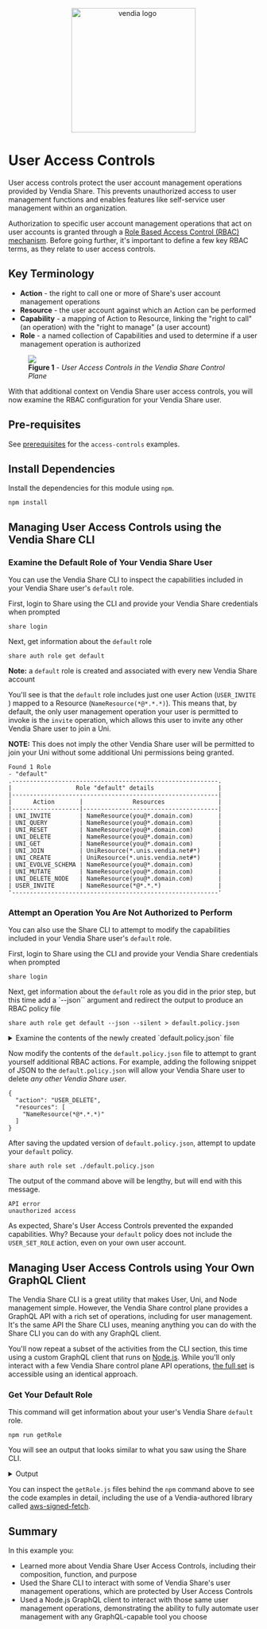 <p align="center">
  <a href="https://vendia.net/">
    <img src="https://www.vendia.com/images/logo/logo.svg" alt="vendia logo" width="250px">
  </a>
</p>

# User Access Controls
User access controls protect the user account management operations provided by Vendia Share.  This prevents unauthorized access to user management functions and enables features like self-service user management within an organization.

Authorization to specific user account management operations that act on user accounts is granted through a [Role Based Access Control (RBAC) mechanism](https://www.vendia.net/docs/share/rbac).  Before going further, it's important to define a few key RBAC terms, as they relate to user access controls.

## Key Terminology
* **Action** - the right to call one or more of Share's user account management operations
* **Resource** - the user account against which an Action can be performed
* **Capability** - a mapping of Action to Resource, linking the "right to call" (an operation) with the "right to manage" (a user account)
* **Role** - a named collection of Capabilities and used to determine if a user management operation is authorized

<figure>
  <img src="https://user-images.githubusercontent.com/85032783/151488927-8625e14b-4912-4fff-af82-d8e133790f61.png" />
  <figcaption><b>Figure 1</b> - <i>User Access Controls in the Vendia Share Control Plane</i></figcaption>
</figure>

With that additional context on Vendia Share user access controls, you will now examine the RBAC configuration for your Vendia Share user.

## Pre-requisites
See [prerequisites](../README.md#prerequisites) for the `access-controls` examples.

## Install Dependencies
Install the dependencies for this module using `npm`.

```
npm install
```

## Managing User Access Controls using the Vendia Share CLI

### Examine the Default Role of Your Vendia Share User
You can use the Vendia Share CLI to inspect the capabilities included in your Vendia Share user's `default` role.

First, login to Share using the CLI and provide your Vendia Share credentials when prompted
```
share login
```

Next, get information about the `default` role
```
share auth role get default
```

**Note:** a `default` role is created and associated with every new Vendia Share account

You'll see is that the `default` role includes just one user Action (`USER_INVITE `) mapped to a Resource (`NameResource(*@*.*.*)`).  This means that, by default, the only user management operation your user is permitted to invoke is the `invite` operation, which allows this user to invite any other Vendia Share user to join a Uni.

**NOTE:** This does not imply the other Vendia Share user will be permitted to join your Uni without some additional Uni permissions being granted.

```
Found 1 Role
- "default"
.----------------------------------------------------------.
|                  Role "default" details                  |
|----------------------------------------------------------|
|      Action       |              Resources               |
|-------------------|--------------------------------------|
| UNI_INVITE        | NameResource(you@*.domain.com)       |
| UNI_QUERY         | NameResource(you@*.domain.com)       |
| UNI_RESET         | NameResource(you@*.domain.com)       |
| UNI_DELETE        | NameResource(you@*.domain.com)       |
| UNI_GET           | NameResource(you@*.domain.com)       |
| UNI_JOIN          | UniResource(*.unis.vendia.net#*)     |
| UNI_CREATE        | UniResource(*.unis.vendia.net#*)     |
| UNI_EVOLVE_SCHEMA | NameResource(you@*.domain.com)       |
| UNI_MUTATE        | NameResource(you@*.domain.com)       |
| UNI_DELETE_NODE   | NameResource(you@*.domain.com)       |
| USER_INVITE       | NameResource(*@*.*.*)                |
'----------------------------------------------------------'
```

### Attempt an Operation You Are Not Authorized to Perform
You can also use the Share CLI to attempt to modify the capabilities included in your Vendia Share user's `default` role.

First, login to Share using the CLI and provide your Vendia Share credentials when prompted
```
share login
```

Next, get information about the `default` role as you did in the prior step, but this time add a `--json`` argument and redirect the output to produce an RBAC policy file
```
share auth role get default --json --silent > default.policy.json
```

<details>
<summary>
Examine the contents of the newly created `default.policy.json` file
</summary>

```
    {
      "name": "default",
      "capabilities": [
        {
          "action": "UNI_INVITE",
          "resources": [
            "NameResource(you@*.domain.com)"
          ]
        },
        {
          "action": "UNI_QUERY",
          "resources": [
            "NameResource(you@*.domain.com)"
          ]
        },
        {
          "action": "UNI_RESET",
          "resources": [
            "NameResource(you@*.domain.com)"
          ]
        },
        {
          "action": "UNI_DELETE",
          "resources": [
            "NameResource(you@*.domain.com)"
          ]
        },
        {
          "action": "UNI_GET",
          "resources": [
            "NameResource(you@*.domain.com)"
          ]
        },
        {
          "action": "UNI_JOIN",
          "resources": [
            "UniResource(*.unis.vendia.net#*)"
          ]
        },
        {
          "action": "UNI_CREATE",
          "resources": [
            "UniResource(*.unis.vendia.net#*)"
          ]
        },
        {
          "action": "UNI_EVOLVE_SCHEMA",
          "resources": [
            "NameResource(you@*.domain.com)"
          ]
        },
        {
          "action": "UNI_MUTATE",
          "resources": [
            "NameResource(you@*.domain.com)"
          ]
        },
        {
          "action": "UNI_DELETE_NODE",
          "resources": [
            "NameResource(you@*.domain.com)"
          ]
        },
        {
          "action": "USER_INVITE",
          "resources": [
            "NameResource(*@*.*.*)"
          ]
        }
      ]
    }
```

</details>

Now modify the contents of the `default.policy.json` file to attempt to grant yourself additional RBAC actions.  For example, adding the following snippet of JSON to the `default.policy.json` will allow your Vendia Share user to delete _any other Vendia Share user_.

```
{
  "action": "USER_DELETE",
  "resources": [
    "NameResource(*@*.*.*)"
  ]
}
```

After saving the updated version of `default.policy.json`, attempt to update your `default` policy.

```
share auth role set ./default.policy.json
```

The output of the command above will be lengthy, but will end with this message.

```
API error
unauthorized access
```

As expected, Share's User Access Controls prevented the expanded capabilities. Why? Because your `default` policy does not include the `USER_SET_ROLE` action, even on your own user account.

## Managing User Access Controls using Your Own GraphQL Client
The Vendia Share CLI is a great utility that makes User, Uni, and Node management simple.  However, the Vendia Share control plane provides a GraphQL API with a rich set of operations, including for user management.  It's the same API the Share CLI uses, meaning anything you can do with the Share CLI you can do with any GraphQL client.

You'll now repeat a subset of the activities from the CLI section, this time using a custom GraphQL client that runs on [Node.js](https://nodejs.org/).  While you'll only interact with a few Vendia Share control plane API operations, [the full set](https://www.vendia.net/docs/share/share-graphql-schema) is accessible using an identical approach.

### Get Your Default Role

This command will get information about your user's Vendia Share `default` role.
```
npm run getRole
```

You will see an output that looks similar to what you saw using the Share CLI.

<details>
<summary>Output</summary>

```
Successfully called Share

UserId:  aaaaaaaa-bbbb-cccc-dddd-eeeeeeeeeeee
Has role: default

        Permitting: UNI_INVITE
        On: NameResource(you@*.domain.com)

        Permitting: UNI_QUERY
        On: NameResource(you@*.domain.com)

        Permitting: UNI_RESET
        On: NameResource(you@*.domain.com)

        Permitting: UNI_DELETE
        On: NameResource(you@*.domain.com)

        Permitting: UNI_GET
        On: NameResource(you@*.domain.com)

        Permitting: UNI_JOIN
        On: UniResource(*.unis.vendia.net#*)

        Permitting: UNI_CREATE
        On: UniResource(*.unis.vendia.net#*)

        Permitting: UNI_EVOLVE_SCHEMA
        On: NameResource(you@*.domain.com)

        Permitting: UNI_MUTATE
        On: NameResource(you@*.domain.com)

        Permitting: UNI_DELETE_NODE
        On: NameResource(you@*.domain.com)

        Permitting: USER_INVITE
        On: NameResource(*@*.*.*)

```
</details>

You can inspect the `getRole.js` files behind the `npm` command above to see the code examples in detail, including the use of a Vendia-authored library called [aws-signed-fetch](https://www.npmjs.com/package/@vendia/aws-signed-fetch/v/0.0.5).

## Summary

In this example you:

* Learned more about Vendia Share User Access Controls, including their composition, function, and purpose
* Used the Share CLI to interact with some of Vendia Share's user management operations, which are protected by User Access Controls 
* Used a Node.js GraphQL client to interact with those same user management operations, demonstrating the ability to fully automate user management with any GraphQL-capable tool you choose
